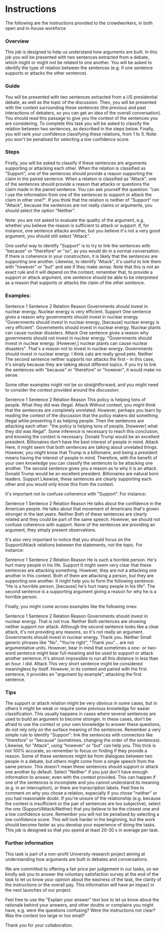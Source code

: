 # Instructions

The following are the instructions provided to the crowdworkers, in both open and in-house workforce



### Overview

This job is designed to help us understand how arguments are built. In this job you will be presented with two sentences extracted from a debate, which might or might not be related to one another. You will be asked to identify the type of relation between the sentences (e.g. if one sentence supports or attacks the other sentence).

### Guide

You will be presented with two sentences extracted from a US presidential debate, as well as the topic of the discussion.
Then, you will be presented with the context surrounding these sentences (the previous and past interactions of debaters, so you can get an idea of the overall conversation). You should read this passage to give you the context of the sentences you are considering.
To complete this task you will be asked to classify the relation between two sentences, as described in the steps below.
Finally, you will rank your confidence classifying these relations, from 1 to 5.
Note: you won't be penalised for selecting a low confidence score. 

### Steps

Firstly, you will be asked to classify if these sentences are arguments supporting or attacking each other. When the relation is classified as "Support", one of the sentences should provide a reason supporting the claim in the paired sentence. When a relation is classified as "Attack", one of the sentences should provide a reason that attacks or questions the claim made in the paired sentence. You can ask yourself the question: "can I use the information from one of the sentences to support or attack the claim in other one?". If you think that the relation is neither of "Support" nor "Attack", because the sentences are not really claims or arguments, you should select the option "Neither". 

Note: you are not asked to evaluate the quality of the argument, e.g. whether you believe the reason is sufficient to attack or support. If, for instance, one sentence attacks another, but you believe it's not a very good argument, you should still select "Attack".  

One useful way to identify "Support" is to try to link the sentences with "because" or "therefore" or "so", as you would do in a normal conversation. If there is coherence in your construction, it is likely that the sentences are supporting one another. Likewise, to identify "Attack", it's useful to link them with "however" or "but" and see if they make sense. Note that this is not an exact rule and it will depend on the context; remember that, to provide a support or attack argument, one sentence should be able to be interpreted as a reason that supports or attacks the claim of the other sentence. 

### Examples:

Sentence 1	Sentence 2	Relation	Reason
Governments should invest in nuclear energy.	Nuclear energy is very efficient.	Support	One sentence gives a reason why governments should invest in nuclear energy. "Governments should invest in nuclear energy, [because] nuclear energy is very efficient".
Governments should invest in nuclear energy.	Nuclear plants can cause nuclear disasters.	Attack	One sentence gives a reason why governments should not invest in nuclear energy. "Governments should invest in nuclear energy. [However,] nuclear plants can cause nuclear disasters". That's a reason not to invest in nuclear energy.
Governments should invest in nuclear energy.	I think cats are really good pets.	Neither	The second sentence neither supports nor attacks the first - in this case, it's simply because they are talking about different topics. If you try to link the sentences with "because" or "therefore" or "however", it would make no sense.


Some other examples might not be so straightforward, and you might need to consider the context provided around the discussion:

Sentence 1	Sentence 2	Relation	Reason
This policy is helping tons of people.	What they did was illegal.	Attack	Without context, you might think that the sentences are completely unrelated. However, perhaps you learn by reading the context of the discussion that the policy makers did something illegal while presenting it as helping people. Then the sentences are attacking each other: "the policy is helping tons of people, [however] what they did was illegal". Some inference is necessary to reach this conclusion, and knowing the context is necessary.
Donald Trump would be an excellent president.	Billionaires don't have the best interest of people in mind.	Attack	Here, it might seem that both sentences are talking about unrelated things. However, you might know that Trump is a billionaire, and being a president means having the interest of people in mind. Therefore, with the benefit of your own knowledge you can classify the sentences to be attacking one another. The second sentence gives you a reason as to why it is an attack.
Donald Trump would be an excellent president.
Billionaires are natural born leaders.	Support
Likewise, these sentences are clearly supporting each other and you would only know this from the context.


It's important not to confuse coherence with "Support". For instance:

Sentence 1	Sentence 2	Relation	Reason
He talks about the confidence in the American people.	He talks about that movement of Americans that's grown stronger in the last years.	Neither
Both of these sentences are clearly related and they could be part of the same speech. However, we should not confuse coherence with support. None of the sentences are providing an argument, they simply present observations.


It's also very important to notice that you should focus on the Support/Attack relations between the statements, not the topic. For instance:

Sentence 1	Sentence 2	Relation	Reason
He is such a horrible person.	He's hurt many people in his life.	Support
It might seem very clear that these sentences are attacking something. However, they are not a attacking one another in this context. Both of them are attacking a person, but they are supporting one another. It might help you to form the following sentence: "He is a horrible person, [because] he's hurt many people in his life". The second sentence is a supporting argument giving a reason for why he is a horrible person.


Finally, you might come across examples like the following ones:

Sentence 1	Sentence 2	Relation	Reason
Governments should invest in nuclear energy.
That is not true.	Neither
Both sentences are showing neither support nor attack. Although the second sentence looks like a clear attack, it's not providing any reasons, so it's not really an argument.
Governments should invest in nuclear energy.	Thank you.	Neither
Small generic phrases like "No", "You're right", "Thank you"...  are not argumentative units. However, bear in mind that sometimes a one- or two-word sentence might bear full meaning and be used to support or attack another sentence.
It's almost impossible to run all this distance in less than an hour.
I did.
Attack
This very short sentence might be considered meaningless by itself. However, in its context and paired with the first sentence, it provides an "argument by example", attacking the first sentence. 


### Tips
The support or attack relation might be very obvious in some cases, but in others it might be weak or require some previous knowledge for easier classification. This usually happens in cases where several sentences are used to build an argument to become stronger. In these cases, don't be afraid to use the context or your own knowledge to answer these questions, do not rely only on the surface meaning of the sentences.
Remember a very simple rule to identify "Support": link the sentences with connectors like "therefore" or "because" (sometimes, changing the order of the sentences). Likewise, for "Attack", using "however" or "but" can help you. This trick is not 100% accurate, so remember to focus on finding if they provide a reason.
Some of these sentences might be from dialogues between two people in a debate, but others might come from a single speech from the same person. This doesn't mean these sentences should support or attack one another by default.
Select "Neither" if you just don't have enough information to answer, even with the context provided. This can happen if one of the sentences is incomplete and you cannot understand its meaning (e.g. in an interruption), or there are transcription labels. 
Feel free to comment on why you chose a relation, especially if you chose "neither" or you had reasonable doubt.
If you're unsure of the relationship (e.g. because the context is insufficient or the pair of sentences are too subjective), select the one (Support/Attack/Neither) that you believe to be the closest one and a low confidence score. Remember you will not be penalised by selecting a low confidence score.
This will look harder in the beginning, but the work should become faster as you develop your experience of doing the tasks.
This job is designed so that you spend at least 20-30 s in average per task.

### Further information

This task is part of a non-profit University research project aiming at understanding how arguments are built in debates and conversations. 

We are committed to offering a fair price per judgement in our tasks, so we kindly ask you to answer the voluntary satisfaction survey at the end of the task to let us know your opinion about the easiness of the task, the clarity of the instructions or the overall pay. This information will have an impact in the next launches of our project.

Feel free to use the "Explain your answer" text box to let us know about the rationale behind your answers, and other doubts or complains you might have, e.g. were the questions confusing? Were the instructions not clear? Was the context too large or too small? 

Thank you for your collaboration.



